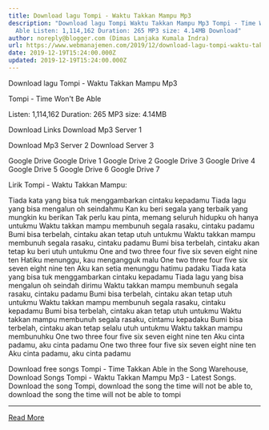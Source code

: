 ```yaml
---
title: Download lagu Tompi - Waktu Takkan Mampu Mp3
description: "Download lagu Tompi Waktu Takkan Mampu Mp3 Tompi - Time Wont Be
  Able Listen: 1,114,162 Duration: 265 MP3 size: 4.14MB Download"
author: noreply@blogger.com (Dimas Lanjaka Kumala Indra)
url: https://www.webmanajemen.com/2019/12/download-lagu-tompi-waktu-takkan-mampu.html
date: 2019-12-19T15:24:00.000Z
updated: 2019-12-19T15:24:00.000Z
---
```


Download lagu Tompi - Waktu Takkan Mampu Mp3

  Tompi - Time Won't Be Able 

  Listen: 1,114,162 
  Duration: 265 
  MP3 size: 4.14MB 

  Download Links 
  Download Mp3 Server 1 

  Download Mp3 Server 2 
  Download Server 3 


  Google Drive   Google Drive 1 
  Google Drive 2 
  Google Drive 3 
  Google Drive 4 
  Google Drive 5 
  Google Drive 6 
  Google Drive 7 


                             
Lirik Tompi - Waktu Takkan Mampu:
                             
 Tiada kata yang bisa tuk menggambarkan cintaku kepadamu 
 Tiada lagu yang bisa mengalun oh seindahmu 
 Kan ku beri segala yang terbaik yang mungkin ku berikan 
 Tak perlu kau pinta, memang seluruh hidupku oh hanya untukmu 
 Waktu takkan mampu membunuh segala rasaku, cintaku padamu 
 Bumi bisa terbelah, cintaku akan tetap utuh untukmu 
 Waktu takkan mampu membunuh segala rasaku, cintaku padamu 
 Bumi bisa terbelah, cintaku akan tetap ku beri utuh untukmu 
 One and two three four five six seven eight nine ten 
 Hatiku menunggu, kau mengangguk malu 
 One two three four five six seven eight nine ten 
 Aku kan setia menunggu hatimu padaku 
 Tiada kata yang bisa tuk menggambarkan cintaku kepadamu 
 Tiada lagu yang bisa mengalun oh seindah dirimu 
 Waktu takkan mampu membunuh segala rasaku, cintaku padamu 
 Bumi bisa terbelah, cintaku akan tetap utuh untukmu 
 Waktu takkan mampu membunuh segala rasaku, cintaku kepadamu 
 Bumi bisa terbelah, cintaku akan tetap utuh untukmu 
 Waktu takkan mampu membunuh segala rasaku, cintamu kepadaku 
 Bumi bisa terbelah, cintaku akan tetap selalu utuh untukmu 
 Waktu takkan mampu membunuhku 
 One two three four five six seven eight nine ten 
 Aku cinta padamu, aku cinta padamu 
 One two three four five six seven eight nine ten 
 Aku cinta padamu, aku cinta padamu 
                         
  Download free songs Tompi - Time Takkan Able in the Song Warehouse, Download Songs Tompi - Waktu Takkan Mampu Mp3 - Latest Songs.  Download the song Tompi, download the song the time will not be able to, download the song the time will not be able to tompi<hr/> <a href="https://www.webmanajemen.com/2019/12/download-lagu-tompi-waktu-takkan-mampu.html" rel="follow" class="button" id="read-more">Read More</a>